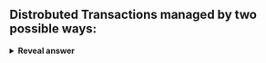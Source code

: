 ## Distrobuted Transactions managed by two possible ways:
<details>
<summary><b>Reveal answer</b></summary>
- Two-phase commit<br>- Sagas
</details>
